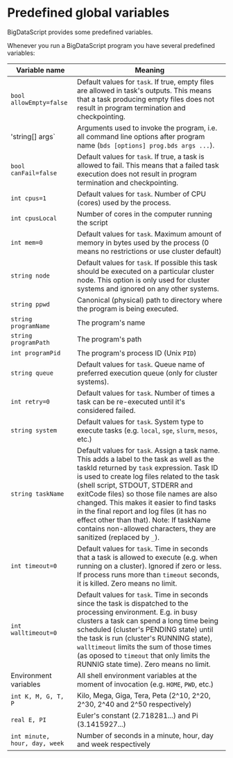 # Predefined global variables 
BigDataScript provides some predefined variables.
                
Whenever you run a BigDataScript program you have several predefined variables:
                     
Variable name                        | Meaning  
-------------------------------------|---------------------------------------------------------------------------------------------------------------------------------
`bool allowEmpty=false`              | Default values for `task`. If true, empty files are allowed in task's outputs. This means that a task producing empty files does not result in program termination and checkpointing.
'string[] args`                      | Arguments used to invoke the program, i.e. all command line options after program name (`bds [options] prog.bds args ...`).   
`bool canFail=false`                 | Default values for `task`. If true, a task is allowed to fail. This means that a failed task execution does not result in program termination and checkpointing.
`int cpus=1`                         | Default values for `task`. Number of CPU (cores) used by the process.
`int cpusLocal`                      | Number of cores in the computer running the script   
`int mem=0`                          | Default values for `task`. Maximum amount of memory in bytes used by the process (0 means no restrictions or use cluster default)
`string node`                        | Default values for `task`. If possible this task should be executed on a particular cluster node. This option is only used for cluster systems and ignored on any other systems.
`string ppwd`                        | Canonical (physical) path to directory where the program is being executed.   
`string programName`                 | The program's name   
`string programPath`                 | The program's path   
`int programPid`                     | The program's process ID (Unix `PID`)   
`string queue`                       | Default values for `task`. Queue name of preferred execution queue (only for cluster systems).
`int retry=0`                        | Default values for `task`. Number of times a task can be re-executed until it's considered failed.
`string system`                      | Default values for `task`. System type to execute tasks (e.g. `local`, `sge`, `slurm`, `mesos`, etc.)
`string taskName`                    | Default values for `task`. Assign a task name. This adds a label to the task as well as the taskId returned by `task` expression. Task ID is used to create log files related to the task (shell script, STDOUT, STDERR and exitCode files) so those file names are also changed. This makes it easier to find tasks in the final report and log files (it has no effect other than that). Note: If taskName contains non-allowed characters, they are sanitized (replaced by `_`).
`int timeout=0`                      | Default values for `task`. Time in seconds that a task is allowed to execute (e.g. when running on a cluster). Ignored if zero or less. If process runs more than `timeout` seconds, it is killed. Zero means no limit.
`int walltimeout=0`                  | Default values for `task`. Time in seconds since the task is dispatched to the processing environment. E.g. in busy clusters a task can spend a long time being scheduled (cluster's PENDING state) until the task is run (cluster's RUNNING state), `walltimeout` limits the sum of those times (as oposed to `timeout` that only limits the RUNNIG state time). Zero means no limit.
Environment variables                | All shell environment variables at the moment of invocation (e.g. `HOME`, `PWD`, etc.)  
`int K, M, G, T, P`                  | Kilo, Mega, Giga, Tera, Peta (2^10, 2^20, 2^30, 2^40 and 2^50 respectively)  
`real E, PI`                         | Euler's constant (2.718281...) and Pi (3.1415927...)   
`int minute, hour, day, week`        | Number of seconds in a minute, hour, day and week respectively  
